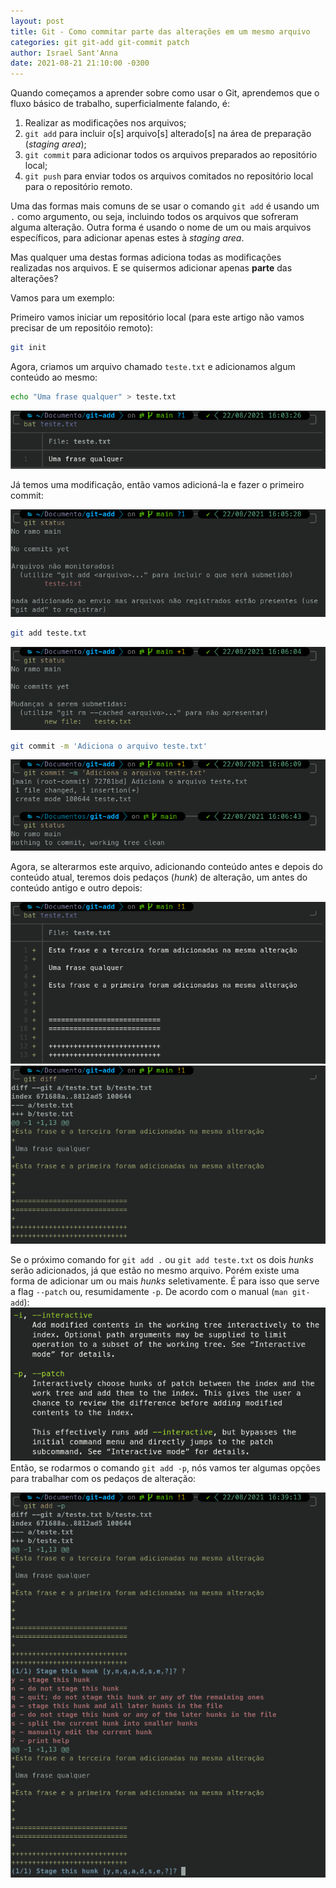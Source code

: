 ```yaml
---
layout: post
title: Git - Como commitar parte das alterações em um mesmo arquivo
categories: git git-add git-commit patch
author: Israel Sant'Anna
date: 2021-08-21 21:10:00 -0300
---
```


Quando começamos a aprender sobre como usar o Git, aprendemos que o fluxo básico de trabalho, superficialmente falando, é:

1. Realizar as modificações nos arquivos;
2. `git add` para incluir o[s] arquivo[s] alterado[s] na área de preparação (_staging area_);
3. `git commit` para adicionar todos os arquivos preparados ao repositório local;
4. `git push` para enviar todos os arquivos comitados no repositório local para o repositório remoto.

Uma das formas mais comuns de se usar o comando `git add` é usando um `.` como argumento, ou seja, incluindo todos os arquivos que sofreram alguma alteração.
Outra forma é usando o nome de um ou mais arquivos específicos, para adicionar apenas estes à _staging area_.

Mas qualquer uma destas formas adiciona todas as modificações realizadas nos arquivos. E se quisermos adicionar apenas **parte** das alterações?

Vamos para um exemplo:

Primeiro vamos iniciar um repositório local (para este artigo não vamos precisar de um repositóio remoto):

```sh
git init
```

Agora, criamos um arquivo chamado `teste.txt` e adicionamos algum conteúdo ao mesmo:

```sh
echo "Uma frase qualquer" > teste.txt
```

![Teste.txt](/assets/images/blog/teste.txt1.png)

Já temos uma modificação, então vamos adicioná-la e fazer o primeiro commit:

![Teste.txt](/assets/images/blog/teste.txt2.png)

```sh
git add teste.txt
```

![Teste.txt](/assets/images/blog/teste.txt3.png)

```sh
git commit -m 'Adiciona o arquivo teste.txt'
```

![Teste.txt](/assets/images/blog/teste.txt5.png)

Agora, se alterarmos este arquivo, adicionando conteúdo antes e depois do conteúdo atual, teremos dois pedaços (_hunk_) de alteração, um antes do conteúdo antigo e outro depois:

![Teste.txt](/assets/images/blog/teste.txt7.png)
![Teste.txt](/assets/images/blog/teste.txt8.png)

Se o próximo comando for `git add .` ou `git add teste.txt` os dois _hunks_ serão adicionados, já que estão no mesmo arquivo.
Porém existe uma forma de adicionar um ou mais _hunks_ seletivamente. É para isso que serve a flag `--patch` ou, resumidamente `-p`. De acordo com o manual (`man git-add`):
![Teste.txt](/assets/images/blog/teste.txt10.png)
Então, se rodarmos o comando `git add -p`, nós vamos ter algumas opções para trabalhar com os pedaços de alteração:

![Teste.txt](/assets/images/blog/teste.txt9.png)
